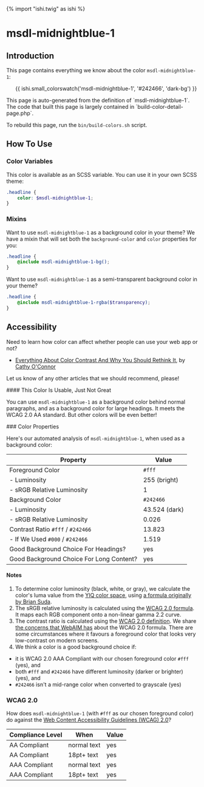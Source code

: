 {% import "ishi.twig" as ishi %}
# msdl-midnightblue-1

## Introduction

This page contains everything we know about the color `msdl-midnightblue-1`:

<div class="grid">
    <div class="cell">
        <div class="swatch">
            <ul>
                {{ ishi.small_colorswatch('msdl-midnightblue-1', '#242466', 'dark-bg') }}
            </ul>
        </div>
    </div>
</div>

<div class="callout callout--info" markdown="1">
This page is auto-generated from the definition of `msdl-midnightblue-1`. The code that built this page is largely contained in `build-color-detail-page.php`.

To rebuild this page, run the `bin/build-colors.sh` script.
</div>

## How To Use

### Color Variables

This color is available as an SCSS variable. You can use it in your own SCSS theme:

```scss
.headline {
    color: $msdl-midnightblue-1;
}
```

### Mixins

Want to use `msdl-midnightblue-1` as a background color in your theme? We have a mixin that will set both the `background-color` and `color` properties for you:

```scss
.headline {
    @include msdl-midnightblue-1-bg();
}
```

Want to use `msdl-midnightblue-1` as a semi-transparent background color in your theme?

```scss
.headline {
    @include msdl-midnightblue-1-rgba($transparency);
}
```

## Accessibility

Need to learn how color can affect whether people can use your web app or not?

* [Everything About Color Contrast And Why You Should Rethink It](https://www.smashingmagazine.com/2014/10/color-contrast-tips-and-tools-for-accessibility/), by [Cathy O'Connor](http://www.twitter.com/cagocon)

Let us know of any other articles that we should recommend, please!
<div class="callout callout--warning" markdown="1">
#### This Color Is Usable, Just Not Great

You can use `msdl-midnightblue-1` as a background color behind normal paragraphs, and as a background color for large headings. It meets the WCAG 2.0 AA standard. But other colors will be even better!
</div>
### Color Properties

Here's our automated analysis of `msdl-midnightblue-1`, when used as a background color:

Property | Value
---------|------
Foreground Color | `#fff`
- Luminosity | 255 (bright)
- sRGB Relative Luminosity | 1
Background Color | `#242466`
- Luminosity | 43.524 (dark)
- sRGB Relative Luminosity | 0.026
Contrast Ratio `#fff` / `#242466` | 13.823
- If We Used `#000` / `#242466` | 1.519
Good Background Choice For Headings? | yes
Good Background Choice For Long Content? | yes

#### Notes

1. To determine color luminosity (black, white, or gray), we calculate the color's luma value from the [YIQ color space](https://en.wikipedia.org/wiki/YIQ), using [a formula originally by Brian Suda](https://24ways.org/2010/calculating-color-contrast/).
1. The sRGB relative luminosity is calculated using the [WCAG 2.0 formula](https://www.w3.org/TR/WCAG20/#relativeluminancedef). It maps each RGB component onto a non-linear gamma 2.2 curve.
1. The contrast ratio is calculated using the [WCAG 2.0 definition](https://www.w3.org/TR/2008/REC-WCAG20-20081211/#contrast-ratiodef). We share [the concerns that WebAIM has](http://webaim.org/blog/wcag-2-1-feedback/) about the WCAG 2.0 formula. There are some circumstances where it favours a foreground color that looks very low-contrast on modern screens.
1. We think a color is a good background choice if:
  - it is WCAG 2.0 AAA Compliant with our chosen foreground color `#fff` (yes), and
  - both `#fff` and `#242466` have different luminosity (darker or brighter) (yes), and
  - `#242466` isn't a mid-range color when converted to grayscale (yes)

### WCAG 2.0

How does `msdl-midnightblue-1` (with `#fff` as our chosen foreground color) do against the [Web Content Accessibility Guidelines (WCAG) 2.0](https://www.w3.org/TR/WCAG20/)?

Compliance Level | When | Value
-----------------|------|------
AA Compliant | normal text | yes
AA Compliant | 18pt+ text | yes
AAA Compliant | normal text | yes
AAA Compliant | 18pt+ text | yes